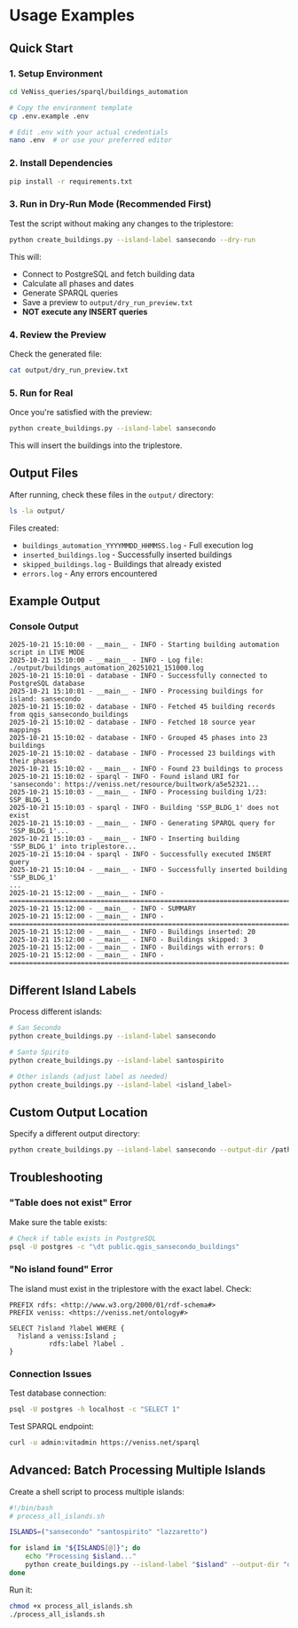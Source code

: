 # Usage Examples

## Quick Start

### 1. Setup Environment

```bash
cd VeNiss_queries/sparql/buildings_automation

# Copy the environment template
cp .env.example .env

# Edit .env with your actual credentials
nano .env  # or use your preferred editor
```

### 2. Install Dependencies

```bash
pip install -r requirements.txt
```

### 3. Run in Dry-Run Mode (Recommended First)

Test the script without making any changes to the triplestore:

```bash
python create_buildings.py --island-label sansecondo --dry-run
```

This will:
- Connect to PostgreSQL and fetch building data
- Calculate all phases and dates
- Generate SPARQL queries
- Save a preview to `output/dry_run_preview.txt`
- **NOT execute any INSERT queries**

### 4. Review the Preview

Check the generated file:

```bash
cat output/dry_run_preview.txt
```

### 5. Run for Real

Once you're satisfied with the preview:

```bash
python create_buildings.py --island-label sansecondo
```

This will insert the buildings into the triplestore.

## Output Files

After running, check these files in the `output/` directory:

```bash
ls -la output/
```

Files created:
- `buildings_automation_YYYYMMDD_HHMMSS.log` - Full execution log
- `inserted_buildings.log` - Successfully inserted buildings
- `skipped_buildings.log` - Buildings that already existed
- `errors.log` - Any errors encountered

## Example Output

### Console Output

```
2025-10-21 15:10:00 - __main__ - INFO - Starting building automation script in LIVE MODE
2025-10-21 15:10:00 - __main__ - INFO - Log file: ./output/buildings_automation_20251021_151000.log
2025-10-21 15:10:01 - database - INFO - Successfully connected to PostgreSQL database
2025-10-21 15:10:01 - __main__ - INFO - Processing buildings for island: sansecondo
2025-10-21 15:10:02 - database - INFO - Fetched 45 building records from qgis_sansecondo_buildings
2025-10-21 15:10:02 - database - INFO - Fetched 18 source year mappings
2025-10-21 15:10:02 - database - INFO - Grouped 45 phases into 23 buildings
2025-10-21 15:10:02 - database - INFO - Processed 23 buildings with their phases
2025-10-21 15:10:02 - __main__ - INFO - Found 23 buildings to process
2025-10-21 15:10:02 - sparql - INFO - Found island URI for 'sansecondo': https://veniss.net/resource/builtwork/a5e52321...
2025-10-21 15:10:03 - __main__ - INFO - Processing building 1/23: SSP_BLDG_1
2025-10-21 15:10:03 - sparql - INFO - Building 'SSP_BLDG_1' does not exist
2025-10-21 15:10:03 - __main__ - INFO - Generating SPARQL query for 'SSP_BLDG_1'...
2025-10-21 15:10:03 - __main__ - INFO - Inserting building 'SSP_BLDG_1' into triplestore...
2025-10-21 15:10:04 - sparql - INFO - Successfully executed INSERT query
2025-10-21 15:10:04 - __main__ - INFO - Successfully inserted building 'SSP_BLDG_1'
...
2025-10-21 15:12:00 - __main__ - INFO - ================================================================================
2025-10-21 15:12:00 - __main__ - INFO - SUMMARY
2025-10-21 15:12:00 - __main__ - INFO - ================================================================================
2025-10-21 15:12:00 - __main__ - INFO - Buildings inserted: 20
2025-10-21 15:12:00 - __main__ - INFO - Buildings skipped: 3
2025-10-21 15:12:00 - __main__ - INFO - Buildings with errors: 0
2025-10-21 15:12:00 - __main__ - INFO - ================================================================================
```

## Different Island Labels

Process different islands:

```bash
# San Secondo
python create_buildings.py --island-label sansecondo

# Santo Spirito
python create_buildings.py --island-label santospirito

# Other islands (adjust label as needed)
python create_buildings.py --island-label <island_label>
```

## Custom Output Location

Specify a different output directory:

```bash
python create_buildings.py --island-label sansecondo --output-dir /path/to/custom/output
```

## Troubleshooting

### "Table does not exist" Error

Make sure the table exists:

```bash
# Check if table exists in PostgreSQL
psql -U postgres -c "\dt public.qgis_sansecondo_buildings"
```

### "No island found" Error

The island must exist in the triplestore with the exact label. Check:

```sparql
PREFIX rdfs: <http://www.w3.org/2000/01/rdf-schema#>
PREFIX veniss: <https://veniss.net/ontology#>

SELECT ?island ?label WHERE {
  ?island a veniss:Island ;
          rdfs:label ?label .
}
```

### Connection Issues

Test database connection:

```bash
psql -U postgres -h localhost -c "SELECT 1"
```

Test SPARQL endpoint:

```bash
curl -u admin:vitadmin https://veniss.net/sparql
```

## Advanced: Batch Processing Multiple Islands

Create a shell script to process multiple islands:

```bash
#!/bin/bash
# process_all_islands.sh

ISLANDS=("sansecondo" "santospirito" "lazzaretto")

for island in "${ISLANDS[@]}"; do
    echo "Processing $island..."
    python create_buildings.py --island-label "$island" --output-dir "output/$island"
done
```

Run it:

```bash
chmod +x process_all_islands.sh
./process_all_islands.sh
